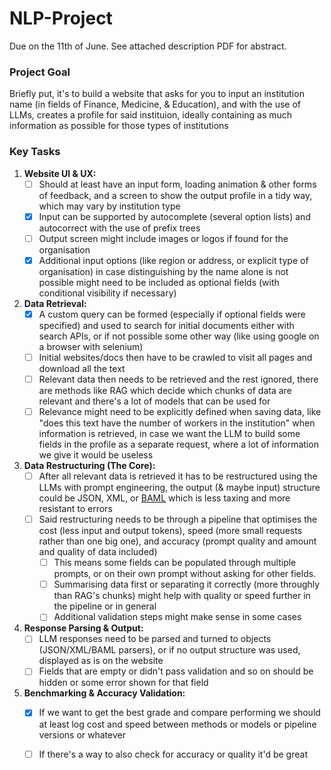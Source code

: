 # NLP-Project
Due on the 11th of June. See attached description PDF for abstract.

### Project Goal
Briefly put, it's to build a website that asks for you to input an institution name  (in fields of Finance, Medicine, & Education), and with the use of LLMs, creates a profile for said instituion, ideally containing as much information as possible for those types of institutions

### Key Tasks
1) **Website UI & UX:**
    - [ ] Should at least have an input form, loading animation & other forms of feedback, and a screen to show the output profile in a tidy way, which may vary by institution type
    - [X] Input can be supported by autocomplete (several option lists) and autocorrect with the use of prefix trees
    - [ ] Output screen might include images or logos if found for the organisation
    - [X] Additional input options (like region or address, or explicit type of organisation) in case distinguishing by the name alone is not possible might need to be included as optional fields (with conditional visibility if necessary)
 
2) **Data Retrieval:**
    - [X] A custom query can be formed (especially if optional fields were specified) and used to search for initial documents either with search APIs, or if not possible some other way (like using google on a browser with selenium)
    - [ ] Initial websites/docs then have to be crawled to visit all pages and download all the text 
    - [ ] Relevant data then needs to be retrieved and the rest ignored, there are methods like RAG which decide which chunks of data are relevant and there's a lot of models that can be used for
    - [ ] Relevance might need to be explicitly defined when saving data, like "does this text have the number of workers in the institution" when information is retrieved, in case we want the LLM to build some fields in the profile as a separate request, where a lot of information we give it would be useless

3) **Data Restructuring (The Core):**
    - [ ] After all relevant data is retrieved it has to be restructured using the LLMs with prompt engineering, the output (& maybe input) structure could be JSON, XML, or [BAML](https://www.boundaryml.com/) which is less taxing and more resistant to errors
    - [ ] Said restructuring needs to be through a pipeline that optimises the cost (less input and output tokens), speed (more small requests rather than one big one), and accuracy (prompt quality and amount and quality of data included)
      - [ ] This means some fields can be populated through multiple prompts, or on their own prompt without asking for other fields.
      - [ ] Summarising data first or separating it correctly (more throughly than RAG's chunks) might help with quality or speed further in the pipeline or in general
      - [ ] Additional validation steps might make sense in some cases

4) **Response Parsing & Output:**
    - [ ] LLM responses need to be parsed and turned to objects (JSON/XML/BAML parsers), or if no output structure was used, displayed as is on the website
    - [ ] Fields that are empty or didn't pass validation and so on should be hidden or some error shown for that field

5) **Benchmarking & Accuracy Validation:**
    - [X] If we want to get the best grade and compare performing we should at least log cost and speed between methods or models or pipeline versions or whatever
    - [ ] If there's a way to also check for accuracy or quality it'd be great




